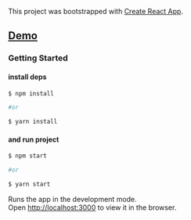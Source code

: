 This project was bootstrapped with [Create React App](https://github.com/facebook/create-react-app).

## [Demo](https://react-money-saver.vercel.app/)

### Getting Started

#### install deps
```bash
$ npm install

#or

$ yarn install
```

#### and run project
```bash
$ npm start

#or 

$ yarn start
```

Runs the app in the development mode.<br />
Open [http://localhost:3000](http://localhost:3000) to view it in the browser.
